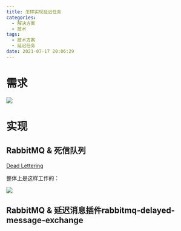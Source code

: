 ```yaml
---
title: 怎样实现延迟任务
categories:
  - 解决方案
  - 技术
tags:
  - 技术方案
  - 延迟任务
date: 2021-07-17 20:06:29
---
```


# 需求

![](/images/2021-07-17-2141.png)


# 实现

## RabbitMQ & 死信队列

[Dead Lettering](https://www.rabbitmq.com/dlx.html)

整体上是这样工作的：

![](/images/rabbitmq-dlx-2021-07-17-2343.png)



## RabbitMQ & 延迟消息插件rabbitmq-delayed-message-exchange